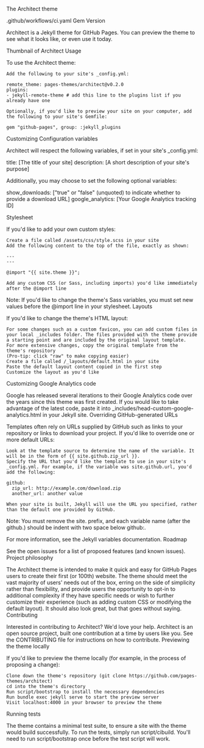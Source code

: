 The Architect theme

.github/workflows/ci.yaml Gem Version

Architect is a Jekyll theme for GitHub Pages. You can preview the theme to see what it looks like, or even use it today.

Thumbnail of Architect
Usage

To use the Architect theme:

    Add the following to your site's _config.yml:

    remote_theme: pages-themes/architect@v0.2.0
    plugins:
    - jekyll-remote-theme # add this line to the plugins list if you already have one

    Optionally, if you'd like to preview your site on your computer, add the following to your site's Gemfile:

    gem "github-pages", group: :jekyll_plugins

Customizing
Configuration variables

Architect will respect the following variables, if set in your site's _config.yml:

title: [The title of your site]
description: [A short description of your site's purpose]

Additionally, you may choose to set the following optional variables:

show_downloads: ["true" or "false" (unquoted) to indicate whether to provide a download URL]
google_analytics: [Your Google Analytics tracking ID]

Stylesheet

If you'd like to add your own custom styles:

    Create a file called /assets/css/style.scss in your site
    Add the following content to the top of the file, exactly as shown:

    ---
    ---

    @import "{{ site.theme }}";

    Add any custom CSS (or Sass, including imports) you'd like immediately after the @import line

Note: If you'd like to change the theme's Sass variables, you must set new values before the @import line in your stylesheet.
Layouts

If you'd like to change the theme's HTML layout:

    For some changes such as a custom favicon, you can add custom files in your local _includes folder. The files provided with the theme provide a starting point and are included by the original layout template.
    For more extensive changes, copy the original template from the theme's repository
    (Pro-tip: click "raw" to make copying easier)
    Create a file called /_layouts/default.html in your site
    Paste the default layout content copied in the first step
    Customize the layout as you'd like

Customizing Google Analytics code

Google has released several iterations to their Google Analytics code over the years since this theme was first created. If you would like to take advantage of the latest code, paste it into _includes/head-custom-google-analytics.html in your Jekyll site.
Overriding GitHub-generated URLs

Templates often rely on URLs supplied by GitHub such as links to your repository or links to download your project. If you'd like to override one or more default URLs:

    Look at the template source to determine the name of the variable. It will be in the form of {{ site.github.zip_url }}.
    Specify the URL that you'd like the template to use in your site's _config.yml. For example, if the variable was site.github.url, you'd add the following:

    github:
      zip_url: http://example.com/download.zip
      another_url: another value

    When your site is built, Jekyll will use the URL you specified, rather than the default one provided by GitHub.

Note: You must remove the site. prefix, and each variable name (after the github.) should be indent with two space below github:.

For more information, see the Jekyll variables documentation.
Roadmap

See the open issues for a list of proposed features (and known issues).
Project philosophy

The Architect theme is intended to make it quick and easy for GitHub Pages users to create their first (or 100th) website. The theme should meet the vast majority of users' needs out of the box, erring on the side of simplicity rather than flexibility, and provide users the opportunity to opt-in to additional complexity if they have specific needs or wish to further customize their experience (such as adding custom CSS or modifying the default layout). It should also look great, but that goes without saying.
Contributing

Interested in contributing to Architect? We'd love your help. Architect is an open source project, built one contribution at a time by users like you. See the CONTRIBUTING file for instructions on how to contribute.
Previewing the theme locally

If you'd like to preview the theme locally (for example, in the process of proposing a change):

    Clone down the theme's repository (git clone https://github.com/pages-themes/architect)
    cd into the theme's directory
    Run script/bootstrap to install the necessary dependencies
    Run bundle exec jekyll serve to start the preview server
    Visit localhost:4000 in your browser to preview the theme

Running tests

The theme contains a minimal test suite, to ensure a site with the theme would build successfully. To run the tests, simply run script/cibuild. You'll need to run script/bootstrap once before the test script will work.
